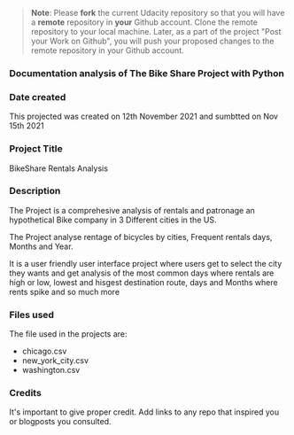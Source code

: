 >**Note**: Please **fork** the current Udacity repository so that you will have a **remote** repository in **your** Github account. Clone the remote repository to your local machine. Later, as a part of the project "Post your Work on Github", you will push your proposed changes to the remote repository in your Github account.
### Documentation analysis of The Bike Share Project with Python

### Date created
This projected was created on 12th November 2021 and sumbtted on Nov 15th 2021

### Project Title
BikeShare Rentals Analysis

### Description
The Project is a comprehesive analysis of rentals and patronage an hypothetical Bike company in 3 Different cities in the US.

The Project analyse rentage of bicycles by cities, Frequent rentals days, Months and Year.

It is a user friendly user interface project where users get to select the city they wants and get analysis of the most common days where rentals are high or low, lowest and hisgest destination route, days and Months where rents spike and so much more

### Files used
The file used in the projects are:
- chicago.csv
- new_york_city.csv
- washington.csv



### Credits
It's important to give proper credit. Add links to any repo that inspired you or blogposts you consulted.


